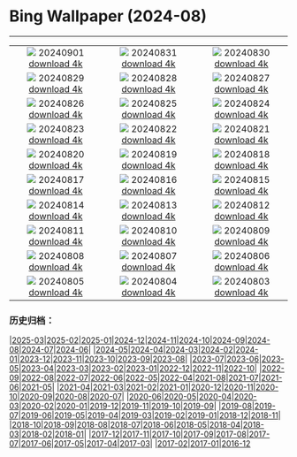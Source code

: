# Bing Wallpaper (2024-08)
**************
| | | |
| :----: | :----: | :----: |
| ![](https://www.bing.com/th?id=OHR.ThamesLondon_JA-JP6657553394_1920x1080.jpg) 20240901 [download 4k](https://www.bing.com/th?id=OHR.ThamesLondon_JA-JP6657553394_UHD.jpg) | ![](https://www.bing.com/th?id=OHR.DjanetAlgeria_JA-JP6784692273_1920x1080.jpg) 20240831 [download 4k](https://www.bing.com/th?id=OHR.DjanetAlgeria_JA-JP6784692273_UHD.jpg) | ![](https://www.bing.com/th?id=OHR.WhaleSharkDay_JA-JP6933929150_1920x1080.jpg) 20240830 [download 4k](https://www.bing.com/th?id=OHR.WhaleSharkDay_JA-JP6933929150_UHD.jpg) |
| ![](https://www.bing.com/th?id=OHR.CastellfollitSpain_JA-JP7179605635_1920x1080.jpg) 20240829 [download 4k](https://www.bing.com/th?id=OHR.CastellfollitSpain_JA-JP7179605635_UHD.jpg) | ![](https://www.bing.com/th?id=OHR.ParalympicsParis_JA-JP5348404269_1920x1080.jpg) 20240828 [download 4k](https://www.bing.com/th?id=OHR.ParalympicsParis_JA-JP5348404269_UHD.jpg) | ![](https://www.bing.com/th?id=OHR.PrasatPhanom_JA-JP7500129821_1920x1080.jpg) 20240827 [download 4k](https://www.bing.com/th?id=OHR.PrasatPhanom_JA-JP7500129821_UHD.jpg) |
| ![](https://www.bing.com/th?id=OHR.PalmyraAtoll_JA-JP7657576901_1920x1080.jpg) 20240826 [download 4k](https://www.bing.com/th?id=OHR.PalmyraAtoll_JA-JP7657576901_UHD.jpg) | ![](https://www.bing.com/th?id=OHR.SwiftcurrentLake_JA-JP7854639610_1920x1080.jpg) 20240825 [download 4k](https://www.bing.com/th?id=OHR.SwiftcurrentLake_JA-JP7854639610_UHD.jpg) | ![](https://www.bing.com/th?id=OHR.JizoFestival2024_JA-JP8040094666_1920x1080.jpg) 20240824 [download 4k](https://www.bing.com/th?id=OHR.JizoFestival2024_JA-JP8040094666_UHD.jpg) |
| ![](https://www.bing.com/th?id=OHR.Fireworks2024_JA-JP2308803408_1920x1080.jpg) 20240823 [download 4k](https://www.bing.com/th?id=OHR.Fireworks2024_JA-JP2308803408_UHD.jpg) | ![](https://www.bing.com/th?id=OHR.OceanCityMD_JA-JP5837703169_1920x1080.jpg) 20240822 [download 4k](https://www.bing.com/th?id=OHR.OceanCityMD_JA-JP5837703169_UHD.jpg) | ![](https://www.bing.com/th?id=OHR.NazcaBooby_JA-JP5706861733_1920x1080.jpg) 20240821 [download 4k](https://www.bing.com/th?id=OHR.NazcaBooby_JA-JP5706861733_UHD.jpg) |
| ![](https://www.bing.com/th?id=OHR.TetonSunrise_JA-JP5515131695_1920x1080.jpg) 20240820 [download 4k](https://www.bing.com/th?id=OHR.TetonSunrise_JA-JP5515131695_UHD.jpg) | ![](https://www.bing.com/th?id=OHR.JapanRollerCoaster_JA-JP5324856123_1920x1080.jpg) 20240819 [download 4k](https://www.bing.com/th?id=OHR.JapanRollerCoaster_JA-JP5324856123_UHD.jpg) | ![](https://www.bing.com/th?id=OHR.HuntingtonBeach_JA-JP5169837017_1920x1080.jpg) 20240818 [download 4k](https://www.bing.com/th?id=OHR.HuntingtonBeach_JA-JP5169837017_UHD.jpg) |
| ![](https://www.bing.com/th?id=OHR.AlfanzinaLighthouse_JA-JP5005128092_1920x1080.jpg) 20240817 [download 4k](https://www.bing.com/th?id=OHR.AlfanzinaLighthouse_JA-JP5005128092_UHD.jpg) | ![](https://www.bing.com/th?id=OHR.Gozan2024_JA-JP4841375373_1920x1080.jpg) 20240816 [download 4k](https://www.bing.com/th?id=OHR.Gozan2024_JA-JP4841375373_UHD.jpg) | ![](https://www.bing.com/th?id=OHR.HangCave_JA-JP0202736881_1920x1080.jpg) 20240815 [download 4k](https://www.bing.com/th?id=OHR.HangCave_JA-JP0202736881_UHD.jpg) |
| ![](https://www.bing.com/th?id=OHR.JoshuaTreeNP_JA-JP9735541892_1920x1080.jpg) 20240814 [download 4k](https://www.bing.com/th?id=OHR.JoshuaTreeNP_JA-JP9735541892_UHD.jpg) | ![](https://www.bing.com/th?id=OHR.DugiOtokCroatia_JA-JP9531782423_1920x1080.jpg) 20240813 [download 4k](https://www.bing.com/th?id=OHR.DugiOtokCroatia_JA-JP9531782423_UHD.jpg) | ![](https://www.bing.com/th?id=OHR.ElephantsAmboseli_JA-JP9387144040_1920x1080.jpg) 20240812 [download 4k](https://www.bing.com/th?id=OHR.ElephantsAmboseli_JA-JP9387144040_UHD.jpg) |
| ![](https://www.bing.com/th?id=OHR.MountainDay2024_JA-JP9130465329_1920x1080.jpg) 20240811 [download 4k](https://www.bing.com/th?id=OHR.MountainDay2024_JA-JP9130465329_UHD.jpg) | ![](https://www.bing.com/th?id=OHR.TofinoVancouver_JA-JP8938759537_1920x1080.jpg) 20240810 [download 4k](https://www.bing.com/th?id=OHR.TofinoVancouver_JA-JP8938759537_UHD.jpg) | ![](https://www.bing.com/th?id=OHR.IncaRuinPeru_JA-JP8602736251_1920x1080.jpg) 20240809 [download 4k](https://www.bing.com/th?id=OHR.IncaRuinPeru_JA-JP8602736251_UHD.jpg) |
| ![](https://www.bing.com/th?id=OHR.SpottedOwlet_JA-JP9234740493_1920x1080.jpg) 20240808 [download 4k](https://www.bing.com/th?id=OHR.SpottedOwlet_JA-JP9234740493_UHD.jpg) | ![](https://www.bing.com/th?id=OHR.MichiganLighthouse_JA-JP9089561371_1920x1080.jpg) 20240807 [download 4k](https://www.bing.com/th?id=OHR.MichiganLighthouse_JA-JP9089561371_UHD.jpg) | ![](https://www.bing.com/th?id=OHR.SendaiTanabata2024_JA-JP8906260169_1920x1080.jpg) 20240806 [download 4k](https://www.bing.com/th?id=OHR.SendaiTanabata2024_JA-JP8906260169_UHD.jpg) |
| ![](https://www.bing.com/th?id=OHR.HertfordshireLavender_JA-JP8708116437_1920x1080.jpg) 20240805 [download 4k](https://www.bing.com/th?id=OHR.HertfordshireLavender_JA-JP8708116437_UHD.jpg) | ![](https://www.bing.com/th?id=OHR.WulongKarst_JA-JP8479493036_1920x1080.jpg) 20240804 [download 4k](https://www.bing.com/th?id=OHR.WulongKarst_JA-JP8479493036_UHD.jpg) | ![](https://www.bing.com/th?id=OHR.KaptaiLake_JA-JP8287101456_1920x1080.jpg) 20240803 [download 4k](https://www.bing.com/th?id=OHR.KaptaiLake_JA-JP8287101456_UHD.jpg) |

### 历史归档：

|[2025-03](/../2025-03/2025-03.md)|[2025-02](/../2025-02/2025-02.md)|[2025-01](/../2025-01/2025-01.md)|[2024-12](/../2024-12/2024-12.md)|[2024-11](/../2024-11/2024-11.md)|[2024-10](/../2024-10/2024-10.md)|[2024-09](/../2024-09/2024-09.md)|[2024-08](/2024-08.md)|[2024-07](/../2024-07/2024-07.md)|[2024-06](/../2024-06/2024-06.md)|
|[2024-05](/../2024-05/2024-05.md)|[2024-04](/../2024-04/2024-04.md)|[2024-03](/../2024-03/2024-03.md)|[2024-02](/../2024-02/2024-02.md)|[2024-01](/../2024-01/2024-01.md)|[2023-12](/../2023-12/2023-12.md)|[2023-11](/../2023-11/2023-11.md)|[2023-10](/../2023-10/2023-10.md)|[2023-09](/../2023-09/2023-09.md)|[2023-08](/../2023-08/2023-08.md)|
|[2023-07](/../2023-07/2023-07.md)|[2023-06](/../2023-06/2023-06.md)|[2023-05](/../2023-05/2023-05.md)|[2023-04](/../2023-04/2023-04.md)|[2023-03](/../2023-03/2023-03.md)|[2023-02](/../2023-02/2023-02.md)|[2023-01](/../2023-01/2023-01.md)|[2022-12](/../2022-12/2022-12.md)|[2022-11](/../2022-11/2022-11.md)|[2022-10](/../2022-10/2022-10.md)|
|[2022-09](/../2022-09/2022-09.md)|[2022-08](/../2022-08/2022-08.md)|[2022-07](/../2022-07/2022-07.md)|[2022-06](/../2022-06/2022-06.md)|[2022-05](/../2022-05/2022-05.md)|[2022-04](/../2022-04/2022-04.md)|[2021-08](/../2021-08/2021-08.md)|[2021-07](/../2021-07/2021-07.md)|[2021-06](/../2021-06/2021-06.md)|[2021-05](/../2021-05/2021-05.md)|
|[2021-04](/../2021-04/2021-04.md)|[2021-03](/../2021-03/2021-03.md)|[2021-02](/../2021-02/2021-02.md)|[2021-01](/../2021-01/2021-01.md)|[2020-12](/../2020-12/2020-12.md)|[2020-11](/../2020-11/2020-11.md)|[2020-10](/../2020-10/2020-10.md)|[2020-09](/../2020-09/2020-09.md)|[2020-08](/../2020-08/2020-08.md)|[2020-07](/../2020-07/2020-07.md)|
|[2020-06](/../2020-06/2020-06.md)|[2020-05](/../2020-05/2020-05.md)|[2020-04](/../2020-04/2020-04.md)|[2020-03](/../2020-03/2020-03.md)|[2020-02](/../2020-02/2020-02.md)|[2020-01](/../2020-01/2020-01.md)|[2019-12](/../2019-12/2019-12.md)|[2019-11](/../2019-11/2019-11.md)|[2019-10](/../2019-10/2019-10.md)|[2019-09](/../2019-09/2019-09.md)|
|[2019-08](/../2019-08/2019-08.md)|[2019-07](/../2019-07/2019-07.md)|[2019-06](/../2019-06/2019-06.md)|[2019-05](/../2019-05/2019-05.md)|[2019-04](/../2019-04/2019-04.md)|[2019-03](/../2019-03/2019-03.md)|[2019-02](/../2019-02/2019-02.md)|[2019-01](/../2019-01/2019-01.md)|[2018-12](/../2018-12/2018-12.md)|[2018-11](/../2018-11/2018-11.md)|
|[2018-10](/../2018-10/2018-10.md)|[2018-09](/../2018-09/2018-09.md)|[2018-08](/../2018-08/2018-08.md)|[2018-07](/../2018-07/2018-07.md)|[2018-06](/../2018-06/2018-06.md)|[2018-05](/../2018-05/2018-05.md)|[2018-04](/../2018-04/2018-04.md)|[2018-03](/../2018-03/2018-03.md)|[2018-02](/../2018-02/2018-02.md)|[2018-01](/../2018-01/2018-01.md)|
|[2017-12](/../2017-12/2017-12.md)|[2017-11](/../2017-11/2017-11.md)|[2017-10](/../2017-10/2017-10.md)|[2017-09](/../2017-09/2017-09.md)|[2017-08](/../2017-08/2017-08.md)|[2017-07](/../2017-07/2017-07.md)|[2017-06](/../2017-06/2017-06.md)|[2017-05](/../2017-05/2017-05.md)|[2017-04](/../2017-04/2017-04.md)|[2017-03](/../2017-03/2017-03.md)|
|[2017-02](/../2017-02/2017-02.md)|[2017-01](/../2017-01/2017-01.md)|[2016-12](/../2016-12/2016-12.md)